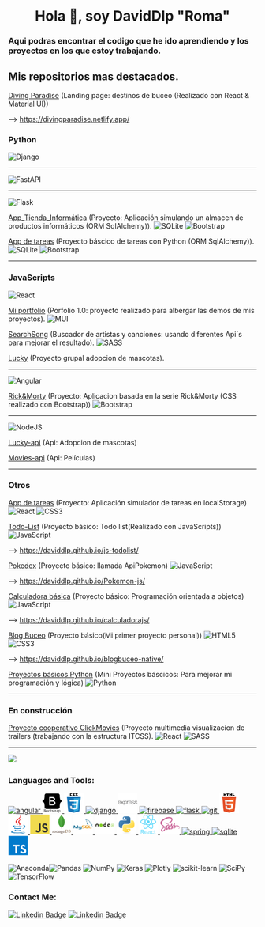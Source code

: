 <h1 align="center">Hola 👋, soy DavidDlp "Roma"</h1>

### Aqui podras encontrar el codigo que he ido aprendiendo y los proyectos en los que estoy trabajando.

## Mis repositorios mas destacados.

[Diving Paradise](https://github.com/DavidDlp/diving-paradise) (Landing page: destinos de buceo (Realizado con React & Material UI))

--> https://divingparadise.netlify.app/

<h3 align="left">Python</h3>

![Django](https://img.shields.io/badge/django-%23092E20.svg?style=for-the-badge&logo=django&logoColor=white)

<hr>

![FastAPI](https://img.shields.io/badge/FastAPI-005571?style=for-the-badge&logo=fastapi)

<hr>

![Flask](https://img.shields.io/badge/flask-%23000.svg?style=for-the-badge&logo=flask&logoColor=white)

[App_Tienda_Informática](https://github.com/DavidDlp/app_almacen_informatico) (Proyecto: Aplicación simulando un almacen de productos informáticos (ORM SqlAlchemy)).
![SQLite](https://img.shields.io/badge/sqlite-%2307405e.svg?style=for-the-badge&logo=sqlite&logoColor=white)
![Bootstrap](https://img.shields.io/badge/bootstrap-%23563D7C.svg?style=for-the-badge&logo=bootstrap&logoColor=white)

[App de tareas](https://github.com/DavidDlp/app-task-flask) (Proyecto báscico de tareas con Python (ORM SqlAlchemy)).
![SQLite](https://img.shields.io/badge/sqlite-%2307405e.svg?style=for-the-badge&logo=sqlite&logoColor=white)
![Bootstrap](https://img.shields.io/badge/bootstrap-%23563D7C.svg?style=for-the-badge&logo=bootstrap&logoColor=white)

<hr>

<h3 align="left">JavaScripts</h3>

![React](https://img.shields.io/badge/react-%2320232a.svg?style=for-the-badge&logo=react&logoColor=%2361DAFB)

[Mi portfolio](https://github.com/DavidDlp/mi_porfolio) (Porfolio 1.0: proyecto realizado para albergar las demos de mis proyectos). 
![MUI](https://img.shields.io/badge/MUI-%230081CB.svg?style=for-the-badge&logo=material-ui&logoColor=white)

[SearchSong](https://github.com/DavidDlp/search-song) (Buscador de artistas y canciones: usando diferentes Api´s para mejorar el resultado).
![SASS](https://img.shields.io/badge/SASS-hotpink.svg?style=for-the-badge&logo=SASS&logoColor=white)

[Lucky](https://github.com/DavidDlp/Project-lucky) (Proyecto grupal adopcion de mascotas).

<hr>

![Angular](https://img.shields.io/badge/angular-%23DD0031.svg?style=for-the-badge&logo=angular&logoColor=white)

[Rick&Morty](https://github.com/DavidDlp/rick-morty-angular) (Proyecto: Aplicacion basada en la serie Rick&Morty (CSS realizado con Bootstrap))
![Bootstrap](https://img.shields.io/badge/bootstrap-%23563D7C.svg?style=for-the-badge&logo=bootstrap&logoColor=white)

<hr>

![NodeJS](https://img.shields.io/badge/node.js-6DA55F?style=for-the-badge&logo=node.js&logoColor=white)

[Lucky-api](https://github.com/DavidDlp/project-lucky-api) (Api: Adopcion de mascotas)

[Movies-api](https://github.com/DavidDlp/movies-nodejs) (Api: Películas)

<hr>

<h3 align="left">Otros</h3>

[App de tareas](https://github.com/DavidDlp/app_tasks-react) (Proyecto: Aplicación simulador de tareas en localStorage)
![React](https://img.shields.io/badge/react-%2320232a.svg?style=for-the-badge&logo=react&logoColor=%2361DAFB)
![CSS3](https://img.shields.io/badge/css3-%231572B6.svg?style=for-the-badge&logo=css3&logoColor=white)

[Todo-List](https://github.com/DavidDlp/js-todolist) (Proyecto básico: Todo list(Realizado con JavaScripts))
![JavaScript](https://img.shields.io/badge/javascript-%23323330.svg?style=for-the-badge&logo=javascript&logoColor=%23F7DF1E)

--> https://daviddlp.github.io/js-todolist/

[Pokedex](https://github.com/DavidDlp/Pokemon-js) (Proyecto básico: llamada ApiPokemon)
![JavaScript](https://img.shields.io/badge/javascript-%23323330.svg?style=for-the-badge&logo=javascript&logoColor=%23F7DF1E)

--> https://daviddlp.github.io/Pokemon-js/

[Calculadora básica](https://github.com/DavidDlp/calculadorajs) (Proyecto básico: Programación orientada a objetos)
![JavaScript](https://img.shields.io/badge/javascript-%23323330.svg?style=for-the-badge&logo=javascript&logoColor=%23F7DF1E)

--> https://daviddlp.github.io/calculadorajs/

[Blog Buceo](https://github.com/DavidDlp/blogbuceo-native) (Proyecto básico(Mi primer proyecto personal))
![HTML5](https://img.shields.io/badge/html5-%23E34F26.svg?style=for-the-badge&logo=html5&logoColor=white)
![CSS3](https://img.shields.io/badge/css3-%231572B6.svg?style=for-the-badge&logo=css3&logoColor=white)

--> https://daviddlp.github.io/blogbuceo-native/

[Proyectos básicos Python](https://github.com/DavidDlp/ejercicios_basicos_python) (Mini Proyectos báscicos: Para mejorar mi programación y lógica)
![Python](https://img.shields.io/badge/python-3670A0?style=for-the-badge&logo=python&logoColor=ffdd54)

<hr>

<h3 align="left">En construcción</h3>

[Proyecto cooperativo ClickMovies](https://github.com/CristianDelucas/ClickMovies) (Proyecto multimedia visualizacion de trailers (trabajando con la estructura ITCSS).
![React](https://img.shields.io/badge/react-%2320232a.svg?style=for-the-badge&logo=react&logoColor=%2361DAFB)
![SASS](https://img.shields.io/badge/SASS-hotpink.svg?style=for-the-badge&logo=SASS&logoColor=white)

<hr>

![](https://github-readme-stats.vercel.app/api/top-langs/?username=DavidDlp&theme=dark&hide_border=false&include_all_commits=false&count_private=false&layout=compact)

<h3 align="left">Languages and Tools:</h3>
<p align="left"> <a href="https://angular.io" target="_blank" rel="noreferrer"> <img src="https://angular.io/assets/images/logos/angular/angular.svg" alt="angular" width="40" height="40"/> </a> <a href="https://getbootstrap.com" target="_blank" rel="noreferrer"> <img src="https://raw.githubusercontent.com/devicons/devicon/master/icons/bootstrap/bootstrap-plain-wordmark.svg" alt="bootstrap" width="40" height="40"/> </a> <a href="https://www.w3schools.com/css/" target="_blank" rel="noreferrer"> <img src="https://raw.githubusercontent.com/devicons/devicon/master/icons/css3/css3-original-wordmark.svg" alt="css3" width="40" height="40"/> </a> <a href="https://www.djangoproject.com/" target="_blank" rel="noreferrer"> <img src="https://cdn.worldvectorlogo.com/logos/django.svg" alt="django" width="40" height="40"/> </a> <a href="https://expressjs.com" target="_blank" rel="noreferrer"> <img src="https://raw.githubusercontent.com/devicons/devicon/master/icons/express/express-original-wordmark.svg" alt="express" width="40" height="40"/> </a> <a href="https://firebase.google.com/" target="_blank" rel="noreferrer"> <img src="https://www.vectorlogo.zone/logos/firebase/firebase-icon.svg" alt="firebase" width="40" height="40"/> </a> <a href="https://flask.palletsprojects.com/" target="_blank" rel="noreferrer"> <img src="https://www.vectorlogo.zone/logos/pocoo_flask/pocoo_flask-icon.svg" alt="flask" width="40" height="40"/> </a> <a href="https://git-scm.com/" target="_blank" rel="noreferrer"> <img src="https://www.vectorlogo.zone/logos/git-scm/git-scm-icon.svg" alt="git" width="40" height="40"/> </a> <a href="https://www.w3.org/html/" target="_blank" rel="noreferrer"> <img src="https://raw.githubusercontent.com/devicons/devicon/master/icons/html5/html5-original-wordmark.svg" alt="html5" width="40" height="40"/> </a> <a href="https://www.java.com" target="_blank" rel="noreferrer"> <img src="https://raw.githubusercontent.com/devicons/devicon/master/icons/java/java-original.svg" alt="java" width="40" height="40"/> </a> <a href="https://developer.mozilla.org/en-US/docs/Web/JavaScript" target="_blank" rel="noreferrer"> <img src="https://raw.githubusercontent.com/devicons/devicon/master/icons/javascript/javascript-original.svg" alt="javascript" width="40" height="40"/> </a> <a href="https://www.mongodb.com/" target="_blank" rel="noreferrer"> <img src="https://raw.githubusercontent.com/devicons/devicon/master/icons/mongodb/mongodb-original-wordmark.svg" alt="mongodb" width="40" height="40"/> </a> <a href="https://www.mysql.com/" target="_blank" rel="noreferrer"> <img src="https://raw.githubusercontent.com/devicons/devicon/master/icons/mysql/mysql-original-wordmark.svg" alt="mysql" width="40" height="40"/> </a> <a href="https://nodejs.org" target="_blank" rel="noreferrer"> <img src="https://raw.githubusercontent.com/devicons/devicon/master/icons/nodejs/nodejs-original-wordmark.svg" alt="nodejs" width="40" height="40"/> </a> <a href="https://www.python.org" target="_blank" rel="noreferrer"> <img src="https://raw.githubusercontent.com/devicons/devicon/master/icons/python/python-original.svg" alt="python" width="40" height="40"/> </a> <a href="https://reactjs.org/" target="_blank" rel="noreferrer"> <img src="https://raw.githubusercontent.com/devicons/devicon/master/icons/react/react-original-wordmark.svg" alt="react" width="40" height="40"/> </a> <a href="https://sass-lang.com" target="_blank" rel="noreferrer"> <img src="https://raw.githubusercontent.com/devicons/devicon/master/icons/sass/sass-original.svg" alt="sass" width="40" height="40"/> </a> <a href="https://spring.io/" target="_blank" rel="noreferrer"> <img src="https://www.vectorlogo.zone/logos/springio/springio-icon.svg" alt="spring" width="40" height="40"/> </a> <a href="https://www.sqlite.org/" target="_blank" rel="noreferrer"> <img src="https://www.vectorlogo.zone/logos/sqlite/sqlite-icon.svg" alt="sqlite" width="40" height="40"/> </a> <a href="https://www.typescriptlang.org/" target="_blank" rel="noreferrer"> <img src="https://raw.githubusercontent.com/devicons/devicon/master/icons/typescript/typescript-original.svg" alt="typescript" width="40" height="40"/> </a> </p>

![Anaconda](https://img.shields.io/badge/Anaconda-%2344A833.svg?style=flat&logo=anaconda&logoColor=white)![Pandas](https://img.shields.io/badge/pandas-%23150458.svg?style=flat&logo=pandas&logoColor=white) ![NumPy](https://img.shields.io/badge/numpy-%23013243.svg?style=flat&logo=numpy&logoColor=white) ![Keras](https://img.shields.io/badge/Keras-%23D00000.svg?style=flat&logo=Keras&logoColor=white) ![Plotly](https://img.shields.io/badge/Plotly-%233F4F75.svg?style=flat&logo=plotly&logoColor=white) ![scikit-learn](https://img.shields.io/badge/scikit--learn-%23F7931E.svg?style=flat&logo=scikit-learn&logoColor=white) ![SciPy](https://img.shields.io/badge/SciPy-%230C55A5.svg?style=flat&logo=scipy&logoColor=%white) ![TensorFlow](https://img.shields.io/badge/TensorFlow-%23FF6F00.svg?style=flat&logo=TensorFlow&logoColor=white)

### Contact Me:
[![Linkedin Badge](https://img.shields.io/badge/-David_Dlp-blue?style=flat-square&logo=Linkedin&logoColor=white&link=https://https://www.linkedin.com/in/david-dlp/)](https://www.linkedin.com/in/david-dlp/)
[![Linkedin Badge](https://img.shields.io/badge/-dlpdavid17@gmail.com-c14438?style=flat-square&logo=Gmail&logoColor=white&link=mailto:dlpdavid17@gmail.com)](mailto:dlpdavid17@gmail.com)


